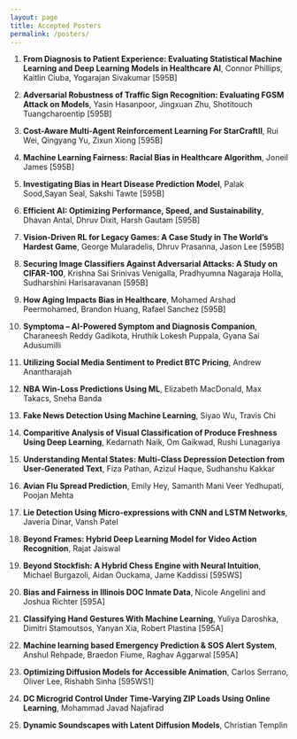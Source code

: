 ```yaml
---
layout: page
title: Accepted Posters
permalink: /posters/
---
```


<!-- **Accepted Posters** -->

1. **From Diagnosis to Patient Experience: Evaluating Statistical Machine Learning and Deep Learning Models in Healthcare AI**, Connor Phillips, Kaitlin Ciuba, Yogarajan Sivakumar [595B]

1. **Adversarial Robustness of Traffic Sign Recognition: Evaluating FGSM Attack on Models**, Yasin Hasanpoor, Jingxuan Zhu, Shotitouch Tuangcharoentip [595B]

1. **Cost-Aware Multi-Agent Reinforcement Learning For StarCraftII**, Rui Wei, Qingyang Yu, Zixun Xiong [595B]

1. **Machine Learning Fairness: Racial Bias in Healthcare Algorithm**, Joneil James [595B]

1. **Investigating Bias in Heart Disease Prediction Model**, Palak Sood,Sayan Seal, Sakshi Tawte [595B]

1. **Efficient AI: Optimizing Performance, Speed, and Sustainability**, Dhavan Antal, Dhruv Dixit, Harsh Gautam [595B]
 
1. **Vision-Driven RL for Legacy Games: A Case Study in The World’s Hardest Game**, George Mularadelis, Dhruv Prasanna, Jason Lee [595B]

1. **Securing Image Classifiers Against Adversarial Attacks: A Study on CIFAR-100**, Krishna Sai Srinivas Venigalla, Pradhyumna Nagaraja Holla, Sudharshini Harisaravanan [595B]

1. **How Aging Impacts Bias in Healthcare**, Mohamed Arshad Peermohamed, Brandon Huang, Rafael Sanchez [595B]
 
1. **Symptoma – AI-Powered Symptom and Diagnosis Companion**, Charaneesh Reddy Gadikota, Hruthik Lokesh Puppala, Gyana Sai Adusumilli
 
1. **Utilizing Social Media Sentiment to Predict BTC Pricing**, Andrew Anantharajah

1. **NBA Win-Loss Predictions Using ML**, Elizabeth MacDonald, Max Takacs, Sneha Banda
 
1. **Fake News Detection Using Machine Learning**, Siyao Wu, Travis Chi
 
1. **Comparitive Analysis of Visual Classification of Produce Freshness Using Deep Learning**, Kedarnath Naik, Om Gaikwad, Rushi Lunagariya

1. **Understanding Mental States: Multi-Class Depression Detection from User-Generated Text**, Fiza Pathan,  Azizul Haque, Sudhanshu Kakkar

1. **Avian Flu Spread Prediction**, Emily Hey, Samanth Mani Veer Yedhupati, Poojan Mehta
 
1. **Lie Detection Using Micro-expressions with CNN and LSTM Networks**, Javeria Dinar, Vansh Patel
 
1. **Beyond Frames: Hybrid Deep Learning Model for Video Action Recognition**, Rajat Jaiswal
 
1. **Beyond Stockfish: A Hybrid Chess Engine with Neural Intuition**,  Michael Burgazoli, Aidan Ouckama, Jame Kaddissi [595WS]

1. **Bias and Fairness in Illinois DOC Inmate Data**, Nicole Angelini and Joshua Richter [595A]
 
1. **Classifying Hand Gestures With Machine Learning**, Yuliya Daroshka, Dimitri Stamoutsos, Yanyan Xia, Robert Plastina [595A]
 
1. **Machine learning based Emergency Prediction & SOS Alert System**, Anshul Rehpade, Braedon Fiume, Raghav Aggarwal [595A]
 
1. **Optimizing Diffusion Models for Accessible Animation**, Carlos Serrano, Oliver Lee, Rishabh Sinha [595WS1]

1. **DC Microgrid Control Under Time-Varying ZIP Loads Using Online Learning**, Mohammad Javad Najafirad

1. **Dynamic Soundscapes with Latent Diffusion Models**, Christian Templin